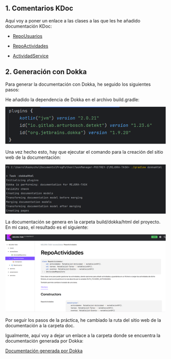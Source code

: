 
## 1. **Comentarios KDoc**

Aquí voy a poner un enlace a las clases a las que les he añadido documentación KDoc:

- [RepoUsuarios](https://github.com/PabloOstenero/TaskManager-POSTREY-2/blob/4.4.1-POR/MEJORA-TASK/src/main/kotlin/accesoDatos/RepoUsuarios.kt)

- [RepoActividades](https://github.com/PabloOstenero/TaskManager-POSTREY-2/blob/4.4.1-POR/MEJORA-TASK/src/main/kotlin/accesoDatos/RepoActividades.kt)

- [ActividadService](https://github.com/PabloOstenero/TaskManager-POSTREY-2/blob/4.4.1-POR/MEJORA-TASK/src/main/kotlin/servicios/ActividadService.kt)

## 2. **Generación con Dokka**

Para generar la documentación con Dokka, he seguido los siguientes pasos:

He añadido la dependencia de Dokka en el archivo build.gradle:

![build_gradle_dokka.png](IMAGENES/DOCUMENTACION%20CON%20KDOC%20Y%20DOKKA/build_gradle_dokka.png)

Una vez hecho esto, hay que ejecutar el comando para la creación del sitio web de la documentación:

![Comando_dokka.png](IMAGENES/DOCUMENTACION%20CON%20KDOC%20Y%20DOKKA/Comando_dokka.png)

La documentación se genera en la carpeta build/dokka/html del proyecto. En mi caso, el resultado es el siguiente:

![dokka_resultado.png](IMAGENES/DOCUMENTACION%20CON%20KDOC%20Y%20DOKKA/dokka_resultado.png)

Por seguir los pasos de la práctica, he cambiado la ruta del sitio web de la documentación a la carpeta doc.

Igualmente, aquí voy a dejar un enlace a la carpeta donde se encuentra la documentación generada por Dokka:

[Documentación generada por Dokka](https://github.com/PabloOstenero/TaskManager-POSTREY-2/tree/4.4.1-POR/doc/dokka/html)
